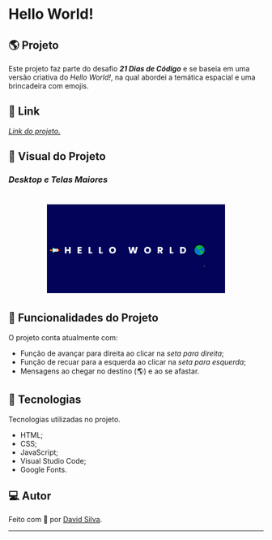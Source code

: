 # **Hello World!**

## :earth_americas: **Projeto**
Este projeto faz parte do desafio ***21 Dias de Código*** e se baseia em uma versão criativa do *Hello World!*, na qual abordei a temática espacial e uma brincadeira com emojis.

## :link: **Link**
*[Link do projeto.](https://davsilvam.github.io/21diasdecodigo/02/)*

## :art: **Visual do Projeto**
### *Desktop e Telas Maiores*

<h1 align="center">
    <img src="img/Apresentação-02.gif" style="width: 70%;">
</h1>

## :rocket: **Funcionalidades do Projeto**
O projeto conta atualmente com:
* Função de avançar para direita ao clicar na *seta para direita*;
* Função de recuar para a esquerda ao clicar na *seta para esquerda*;
* Mensagens ao chegar no destino (:earth_americas:) e ao se afastar.

## :wrench: **Tecnologias**
Tecnologias utilizadas no projeto.
* HTML;
* CSS;
* JavaScript;
* Visual Studio Code;
* Google Fonts.

## :computer: **Autor**
Feito com :purple_heart: por [David Silva](https://www.linkedin.com/in/davsilvam/).

---

